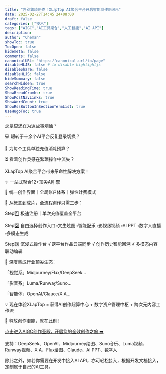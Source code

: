 ```yaml
---
title: "告别繁琐创作！XLapTop AI聚合平台开启智能创作新纪元"
date: 2025-02-27T14:45:24+08:00
draft: false
categories: ["技术"]
tags: ["AIGC","AI工具聚合","人工智能","AI API"]
description: 
author: "Cheman"
showToc: true
TocOpen: false
hidemeta: false
comments: false
canonicalURL: "https://canonical.url/to/page"
disableHLJS: false # to disable highlightjs
disableShare: false
disableHLJS: false
hideSummary: false
searchHidden: true
ShowReadingTime: true
ShowBreadCrumbs: true
ShowPostNavLinks: true
ShowWordCount: true
ShowRssButtonInSectionTermList: true
UseHugoToc: true
---
```

您是否还在为这些事烦恼？

💻 辗转于十余个AI平台反复登录切换？

💸 为每个工具单独充值消耗预算？

⏳ 看着创作灵感在繁琐操作中流失？



XLapTop AI聚合平台带来革命性解决方案！

✨ 一站式聚合12+顶尖AI引擎

🎨 统一创作界面｜全局账户体系｜弹性计费模式

🚀 从概念到成片，全流程创作只需三步：

Step1️⃣ 极速注册｜单次充值覆盖全平台

Step2️⃣ 自由选择创作入口
▫️文生炫图 ▫️智能配乐 ▫️影视级视频
▫️AI PPT ▫️数字人直播 ▫️多模态生成

Step3️⃣ 沉浸式操作台
√ 跨平台作品云端同步
√ 创作历史智能回溯
√ 多模态内容联动编辑

🌟 深度集成行业顶尖生态：

「视觉系」Midjourney/Flux/DeepSeek...

「影音系」Luma/Runway/Suno...

「智能体」OpenAI/Claude/X A...

💡 现在体验XLapTop
= 获得AI创作超算中心 + 数字资产管理中枢 + 跨次元内容工作流

📢 释放创作潜能，就在此刻！

[点击进入AIGC创作圣殿，开启您的全效创作之旅 ➡️](https://api.xlap.top)


支持：DeepSeek、OpenAI、Midjourney绘图、Suno音乐、Luma视频、Runway视频、X A、Flux绘图、Claude、AI PPT、数字人

除此之外，如若你需要在开发中接入AI API，亦可轻松接入，根据开发文档接入，定制属于自己的AI工具。

